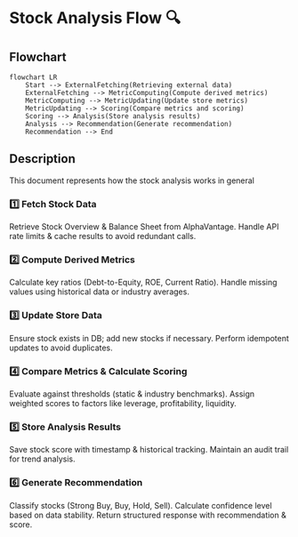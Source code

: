 # Stock Analysis Flow 🔍
## Flowchart
```mermaid
flowchart LR
    Start --> ExternalFetching(Retrieving external data)
    ExternalFetching --> MetricComputing(Compute derived metrics)
    MetricComputing --> MetricUpdating(Update store metrics)
    MetricUpdating --> Scoring(Compare metrics and scoring)
    Scoring --> Analysis(Store analysis results)
    Analysis --> Recommendation(Generate recommendation)
    Recommendation --> End
```
## Description
This document represents how the stock analysis works in general
### 1️⃣ Fetch Stock Data

Retrieve Stock Overview & Balance Sheet from AlphaVantage.
Handle API rate limits & cache results to avoid redundant calls.

### 2️⃣ Compute Derived Metrics

Calculate key ratios (Debt-to-Equity, ROE, Current Ratio).
Handle missing values using historical data or industry averages.

### 3️⃣ Update Store Data

Ensure stock exists in DB; add new stocks if necessary.
Perform idempotent updates to avoid duplicates.

### 4️⃣ Compare Metrics & Calculate Scoring

Evaluate against thresholds (static & industry benchmarks).
Assign weighted scores to factors like leverage, profitability, liquidity.

### 5️⃣ Store Analysis Results

Save stock score with timestamp & historical tracking.
Maintain an audit trail for trend analysis.

### 6️⃣ Generate Recommendation

Classify stocks (Strong Buy, Buy, Hold, Sell).
Calculate confidence level based on data stability.
Return structured response with recommendation & score.
